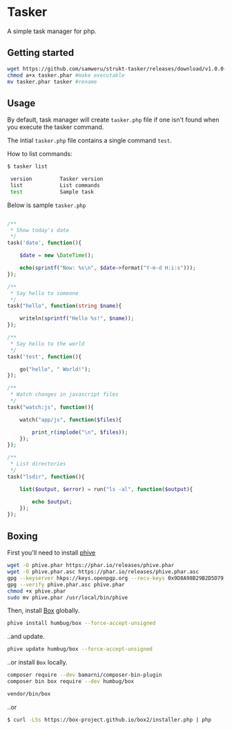 Tasker
===

A simple task manager for php.

## Getting started

```sh
wget https://github.com/samweru/strukt-tasker/releases/download/v1.0.0-alpha/tasker.phar #download
chmod a+x tasker.phar #make executable
mv tasker.phar tasker #rename
```

## Usage

By default, task manager will create `tasker.php` file if one isn't found when you execute the tasker command.

The intial `tasker.php` file contains a single command `test`. 

How to list commands:

```sh
$ tasker list

 version         Tasker version
 list            List commands
 test            Sample task
```
Below is sample `tasker.php`

```php

/**
 * Show today's date
 */
task('date', function(){

	$date = new \DateTime();

	echo(sprintf("Now: %s\n", $date->format("Y-m-d H:i:s")));
});

/**
 * Say hello to someone
 */
task("hello", function(string $name){

    writeln(sprintf("Hello %s!", $name));
});

/**
 * Say hello to the world
 */
task('test', function(){

    go("hello", " World!");
});

/**
 * Watch changes in javascript files
 */ 
task("watch:js", function(){

	watch("app/js", function($files){

		print_r(implode("\n", $files));
	});
});

/**
 * List directories
 */
task("lsdir", function(){

	list($output, $error) = run("ls -al", function($output){

		echo $output;
	});
});
```

## Boxing

First you'll need to install [phive](https://github.com/phar-io/phive)

```sh
wget -O phive.phar https://phar.io/releases/phive.phar
wget -O phive.phar.asc https://phar.io/releases/phive.phar.asc
gpg --keyserver hkps://keys.openpgp.org --recv-keys 0x9D8A98B29B2D5D79
gpg --verify phive.phar.asc phive.phar
chmod +x phive.phar
sudo mv phive.phar /usr/local/bin/phive
```

Then, install [Box](https://github.com/box-project/box) globally.

```sh
phive install humbug/box --force-accept-unsigned
```

..and update.

```sh
phive update humbug/box --force-accept-unsigned
```

..or install `Box` locally.

```sh
composer require --dev bamarni/composer-bin-plugin
composer bin box require --dev humbug/box

vendor/bin/box
```

..or 

```sh
$ curl -LSs https://box-project.github.io/box2/installer.php | php
```